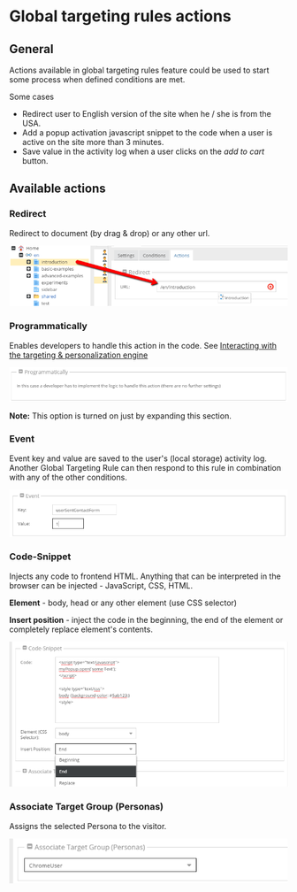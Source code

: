 # Global targeting rules actions

## General

Actions available in global targeting rules feature could be used to start some process when defined conditions are met.

Some cases
* Redirect user to English version of the site when he / she is from the USA.
* Add a popup activation javascript snippet to the code when a user is active on the site more than 3 minutes.
* Save value in the activity log when a user clicks on the *add to cart* button.
 
## Available actions

### Redirect

Redirect to document (by drag & drop) or any other url.

![Redirect action](../../img/targeting_actions_redirect.png)

### Programmatically

Enables developers to handle this action in the code.
See [Interacting with the targeting & personalization engine](./_index.md#Interacting_with_targeting_and_personalization_engine)

![Programmatically action](../../img/targeting_actions_programmatically.png)

**Note:** This option is turned on just by expanding this section. 

### Event

Event key and value are saved to the user's (local storage) activity log.
Another Global Targeting Rule can then respond to this rule in combination with any of the other conditions.

![Event action](../../img/targeting_actions_event.png)

### Code-Snippet

Injects any code to frontend HTML. Anything that can be interpreted in the browser can be injected - JavaScript, CSS, HTML.

**Element** - body, head or any other element (use CSS selector)

**Insert position** -  inject the code in the beginning, the end of the element or completely replace element's contents.

![Code snippet action](../../img/targeting_actions_codesnippet.png)

### Associate Target Group (Personas)

Assigns the selected Persona to the visitor.

![Personas condition](../../img/targeting_actions_personas.png)

